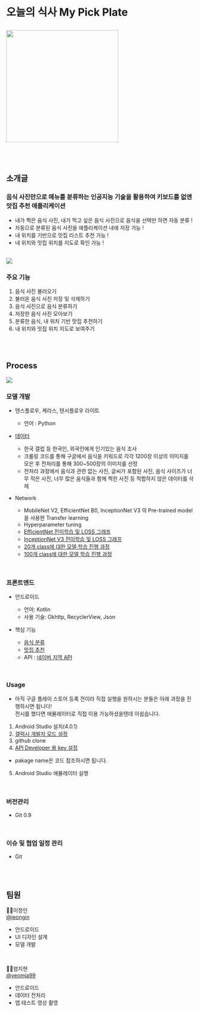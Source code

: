 # **오늘의 식사 My Pick Plate**
<a href='https://ifh.cc/v-Y9oYtJ' target='_blank'><img src='https://ifh.cc/g/Y9oYtJ.jpg' width="300" height="300" border='0'></a>
---
<br><br>
## 소개글

### 음식 사진만으로 메뉴를 분류하는 인공지능 기술을 활용하여 키보드를 없앤 **맛집 추천 애플리케이션**

- 내가 찍은 음식 사진, 내가 먹고 싶은 음식 사진으로 음식을 선택만 하면 자동 분류 !
- 자동으로 분류된 음식 사진을 애플리케이션 내에 저장 가능 !
- 내 위치를 기반으로 맛집 리스트 추천 가능 !
- 내 위치와 맛집 위치를 지도로 확인 가능 !
<br>
<a href='https://ifh.cc/v-kl4Ny2' target='_blank'><img src='https://ifh.cc/g/kl4Ny2.jpg' border='0'></a>

### 주요 기능

 1. 음식 사진 불러오기
 2. 불러온 음식 사진 저장 및 삭제하기
 3. 음식 사진으로 음식 분류하기
 4. 저장한 음식 사진 모아보기
 5. 분류한 음식, 내 위치 기반 맛집 추천하기   
 6. 내 위치와 맛집 위치 지도로 보여주기

<br><br>
## Process
<a href='https://ifh.cc/v-PP09nv' target='_blank'><img src='https://ifh.cc/g/PP09nv.jpg' border='0'></a>
  
### 모델 개발
- 텐스플로우, 케라스, 텐서플로우 라이트
  * 언어 : Python
  
- [데이터](https://github.com/jeongiin/MyPickPlate/blob/dev/FoodClass/food_class.xlsx)
  * 한국 갤럽 등 한국인, 외국인에게 인기있는 음식 조사
  * 크롤링 코드를 통해 구글에서 음식을 키워드로 각각 1200장 이상의 이미지를 모은 후 전처리를 통해 300~500장의 이미지를 선정
  * 전처리 과정에서 음식과 관련 없는 사진, 글씨가 포함된 사진, 음식 사이즈가 너무 작은 사진, 너무 많은 음식들과 함께 찍힌 사진 등 적합하지 않은 데이터를 삭제
  
- Network
  * MobileNet V2, EfficientNet B0, InceptionNet V3 의 Pre-trained model을 사용한 Transfer learning
  * Hyperparameter tuning
  * [EfficientNet 전이학습 및 LOSS 그래프](https://github.com/jeongiin/MyPickPlate/blob/main/KoreaFoodClassification/TransferLearning_Efficient00.ipynb)
  * [InceptionNet V3 전이학습 및 LOSS 그래프](https://github.com/jeongiin/MyPickPlate/blob/main/KoreaFoodClassification/TransferLearning_InceptionV3.ipynb)
  * [20개 class에 대한 모델 학습 진행 과정](https://github.com/jeongiin/MyPickPlate/blob/dev/KoreaFoodClassification/TransferLearning_MobileNetV2_final_data20.ipynb)
  * [100개 class에 대한 모델 학습 진행 과정](https://github.com/jeongiin/MyPickPlate/blob/dev/KoreaFoodClassification/TransferLearning_MobileNetV2_final_data100.ipynb)
  
<br> 

### 프론트엔드
- 안드로이드
  * 언어: Kotlin
  * 사용 기술: Okhttp, RecyclerView, Json
  
- 핵심 기능
  * [음식 분류](https://github.com/jeongiin/MyPickPlate/blob/main/MyPickPlates/app/src/main/java/com/example/myapplication/view/UploadFoodActivity.kt)
  * [맛집 추천](https://github.com/jeongiin/MyPickPlate/blob/main/MyPickPlates/app/src/main/java/com/example/myapplication/view/RecommendFoodActivity.kt)
   - API : [네이버 지역 API](https://developers.naver.com/docs/search/local/)
   
<br>

### Usage
- 아직 구글 플레이 스토어 등록 전이라 직접 실행을 원하시는 분들은 아래 과정을 진행하시면 됩니다!<br>
 전시를 했다면 애뮬레이터로 직접 이용 가능하셨을텐데 아쉽습니다.
1) Android Studio 설치(4.0.1)
2) [갤럭시 개발자 모드 설정](https://m.blog.naver.com/meyouhappy/221928917024)
3) github clone
4) [API Developer 용 key 설정](https://developers.naver.com/docs/search/local/)
  - pakage name은 코드 참조하시면 됩니다.
5) Android Studio 애뮬레이터 실행

<br> 


### 버전관리
- Git 0.9

<br>

### 이슈 및 협업 일정 관리
- Git

<br><br>

## 팀원

🙍‍♀️이정인  
[@jeongin](https://github.com/jeongiin)
- 안드로이드
- UI 디자인 설계
- 모델 개발

<br>

🙍‍♀️염지현  
[@yeomja99](https://github.com/yeomja99)
- 안드로이드
- 데이터 전처리
- 앱 테스트 영상 촬영 
 

 
